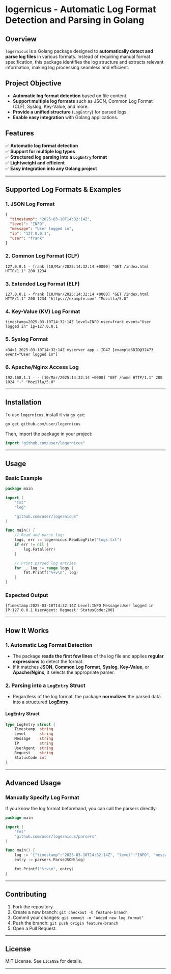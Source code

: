 # **logernicus - Automatic Log Format Detection and Parsing in Golang**

## **Overview**
`logernicus` is a Golang package designed to **automatically detect and parse log files** in various formats. Instead of requiring manual format specification, this package identifies the log structure and extracts relevant information, making log processing seamless and efficient.

## **Project Objective**
- **Automatic log format detection** based on file content.
- **Support multiple log formats** such as JSON, Common Log Format (CLF), Syslog, Key-Value, and more.
- **Provide a unified structure** (`LogEntry`) for parsed logs.
- **Enable easy integration** with Golang applications.

## **Features**
✅ **Automatic log format detection**  
✅ **Support for multiple log types**  
✅ **Structured log parsing into a `LogEntry` format**  
✅ **Lightweight and efficient**  
✅ **Easy integration into any Golang project**  

---

## **Supported Log Formats & Examples**

### **1. JSON Log Format**
```json
{
  "timestamp": "2025-03-10T14:32:14Z",
  "level": "INFO",
  "message": "User logged in",
  "ip": "127.0.0.1",
  "user": "frank"
}
```

### **2. Common Log Format (CLF)**
```log
127.0.0.1 - frank [10/Mar/2025:14:32:14 +0000] "GET /index.html HTTP/1.1" 200 1234
```

### **3. Extended Log Format (ELF)**
```log
127.0.0.1 - frank [10/Mar/2025:14:32:14 +0000] "GET /index.html HTTP/1.1" 200 1234 "https://example.com" "Mozilla/5.0"
```

### **4. Key-Value (KV) Log Format**
```log
timestamp=2025-03-10T14:32:14Z level=INFO user=frank event="User logged in" ip=127.0.0.1
```

### **5. Syslog Format**
```log
<34>1 2025-03-10T14:32:14Z myserver app - ID47 [exampleSDID@32473 event="User logged in"]
```

### **6. Apache/Nginx Access Log**
```log
192.168.1.1 - - [10/Mar/2025:14:32:14 +0000] "GET /home HTTP/1.1" 200 1024 "-" "Mozilla/5.0"
```

---

## **Installation**
To use `logernicus`, install it via `go get`:

```sh
go get github.com/user/logernicus
```

Then, import the package in your project:

```go
import "github.com/user/logernicus"
```

---

## **Usage**
### **Basic Example**
```go
package main

import (
	"fmt"
	"log"

	"github.com/user/logernicus"
)

func main() {
	// Read and parse logs
	logs, err := logernicus.ReadLogFile("logs.txt")
	if err != nil {
		log.Fatal(err)
	}

	// Print parsed log entries
	for _, log := range logs {
		fmt.Printf("%+v\n", log)
	}
}
```

### **Expected Output**
```
{Timestamp:2025-03-10T14:32:14Z Level:INFO Message:User logged in IP:127.0.0.1 UserAgent: Request: StatusCode:200}
```

---

## **How It Works**
### **1. Automatic Log Format Detection**
- The package **reads the first few lines** of the log file and applies **regular expressions** to detect the format.
- If it matches **JSON**, **Common Log Format**, **Syslog**, **Key-Value**, or **Apache/Nginx**, it selects the appropriate parser.

### **2. Parsing into a `LogEntry` Struct**
- Regardless of the log format, the package **normalizes** the parsed data into a structured **LogEntry**.

#### **LogEntry Struct**
```go
type LogEntry struct {
    Timestamp  string
    Level      string
    Message    string
    IP         string
    UserAgent  string
    Request    string
    StatusCode int
}
```

---

## **Advanced Usage**
### **Manually Specify Log Format**
If you know the log format beforehand, you can call the parsers directly:
```go
package main

import (
	"fmt"
	"github.com/user/logernicus/parsers"
)

func main() {
	log := `{"timestamp":"2025-03-10T14:32:14Z", "level":"INFO", "message":"User logged in"}`
	entry := parsers.ParseJSON(log)

	fmt.Printf("%+v\n", entry)
}
```

---

## **Contributing**
1. Fork the repository.
2. Create a new branch: `git checkout -b feature-branch`
3. Commit your changes: `git commit -m "Added new log format"`
4. Push the branch: `git push origin feature-branch`
5. Open a Pull Request.

---

## **License**
MIT License. See `LICENSE` for details.

---
